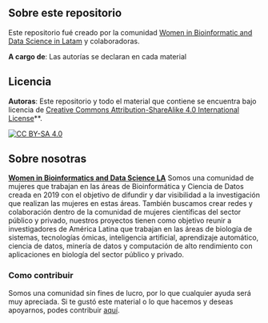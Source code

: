 ## Sobre este repositorio
Este repositorio fué creado por la comunidad [Women in Bioinformatic and Data Science in Latam](https://wbds.la) y colaboradoras.

**A cargo de**: Las autorías se declaran en cada material

## **Licencia**
**Autoras**: Este repositorio y todo el material que contiene se encuentra bajo licencia de 
[Creative Commons Attribution-ShareAlike 4.0 International License][cc-by-sa]**. 


[![CC BY-SA 4.0][cc-by-sa-image]][cc-by-sa]

[cc-by-sa]: http://creativecommons.org/licenses/by-sa/4.0/
[cc-by-sa-image]: https://licensebuttons.net/l/by-sa/4.0/88x31.png
[cc-by-sa-shield]: https://img.shields.io/badge/License-CC%20BY--SA%204.0-lightgrey.svg


## Sobre nosotras

**[Women in Bioinformatics and Data Science LA](https://wbds.la)**
Somos una comunidad de mujeres que trabajan en las áreas de Bioinformática y Ciencia de Datos creada en 2019 con el objetivo de difundir y dar visibilidad a la investigación que realizan las mujeres en estas áreas. También buscamos crear redes y colaboración dentro de la comunidad de mujeres científicas del sector público y privado, nuestros proyectos tienen como objetivo reunir a investigadores de América Latina que trabajan en las áreas de biología de sistemas, tecnologías ómicas, inteligencia artificial, aprendizaje automático, ciencia de datos, minería de datos y computación de alto rendimiento con aplicaciones en biología del sector público y privado.

###  Como contribuir

Somos una comunidad sin fines de lucro, por lo que cualquier ayuda será muy apreciada. Si te gustó este material o lo que hacemos y deseas apoyarnos, podes contribuir [aquí](https://opencollective.com/wbds-la/donate).